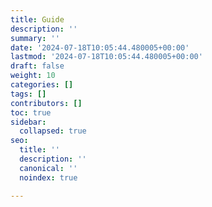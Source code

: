 ```yaml
---
title: Guide
description: ''
summary: ''
date: '2024-07-18T10:05:44.480005+00:00'
lastmod: '2024-07-18T10:05:44.480005+00:00'
draft: false
weight: 10
categories: []
tags: []
contributors: []
toc: true
sidebar:
  collapsed: true
seo:
  title: ''
  description: ''
  canonical: ''
  noindex: true

---
```

